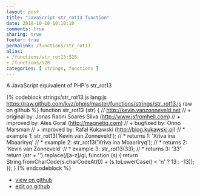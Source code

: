 ```yaml
---
layout: post
title: "JavaScript str_rot13 function"
date: 2010-10-10 10:10:10
comments: true
sharing: true
footer: true
permalink: /functions/str_rot13
alias:
- /functions/str_rot13:528
- /functions/528
categories: [ strings, functions ]
---
```

A JavaScript equivalent of PHP's str_rot13
<!-- more -->
{% codeblock strings/str_rot13.js lang:js https://raw.github.com/kvz/phpjs/master/functions/strings/str_rot13.js raw on github %}
function str_rot13 (str) {
    // http://kevin.vanzonneveld.net
    // +   original by: Jonas Raoni Soares Silva (http://www.jsfromhell.com)
    // +   improved by: Ates Goral (http://magnetiq.com)
    // +   bugfixed by: Onno Marsman
    // +   improved by: Rafał Kukawski (http://blog.kukawski.pl)
    // *     example 1: str_rot13('Kevin van Zonneveld');
    // *     returns 1: 'Xriva ina Mbaariryq'
    // *     example 2: str_rot13('Xriva ina Mbaariryq');
    // *     returns 2: 'Kevin van Zonneveld'
    // *     example 3: str_rot13(33);
    // *     returns 3: '33'
    return (str + '').replace(/[a-z]/gi, function (s) {
        return String.fromCharCode(s.charCodeAt(0) + (s.toLowerCase() < 'n' ? 13 : -13));
    });
}
{% endcodeblock %}
<ul>
 <li><a href="https://github.com/kvz/phpjs/blob/master/functions/strings/str_rot13.js">view on github</a></li>
 <li><a href="https://github.com/kvz/phpjs/edit/master/functions/strings/str_rot13.js">edit on github</a></li>
</ul>
